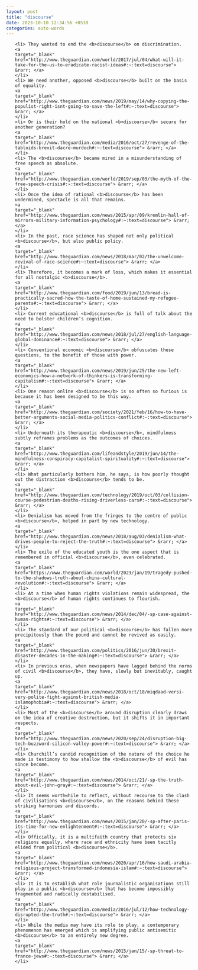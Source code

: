 ```yaml
---
layout: post
title: "discourse"
date: 2023-10-10 12:34:56 +0530
categories: auto-words
---
```

<ol>

    <li> They wanted to end the <b>discourse</b> on discrimination.
    <a 
    target="_blank" 
    href="http://www.theguardian.com/world/2017/jul/04/what-will-it-take-for-the-us-to-eradicate-racist-ideas#:~:text=discourse"> &rarr; </a>
    </li>
    <li> We need another, opposed <b>discourse</b> built on the basis of equality.
    <a 
    target="_blank" 
    href="http://www.theguardian.com/news/2019/may/14/why-copying-the-populist-right-isnt-going-to-save-the-left#:~:text=discourse"> &rarr; </a>
    </li>
    <li> Or is their hold on the national <b>discourse</b> secure for another generation?
    <a 
    target="_blank" 
    href="http://www.theguardian.com/media/2016/oct/27/revenge-of-the-tabloids-brexit-dacre-murdoch#:~:text=discourse"> &rarr; </a>
    </li>
    <li> The <b>discourse</b> became mired in a misunderstanding of free speech as absolute.
    <a 
    target="_blank" 
    href="http://www.theguardian.com/world/2019/sep/03/the-myth-of-the-free-speech-crisis#:~:text=discourse"> &rarr; </a>
    </li>
    <li> Once the idea of rational <b>discourse</b> has been undermined, spectacle is all that remains.
    <a 
    target="_blank" 
    href="http://www.theguardian.com/news/2015/apr/09/kremlin-hall-of-mirrors-military-information-psychology#:~:text=discourse"> &rarr; </a>
    </li>
    <li> In the past, race science has shaped not only political <b>discourse</b>, but also public policy.
    <a 
    target="_blank" 
    href="http://www.theguardian.com/news/2018/mar/02/the-unwelcome-revival-of-race-science#:~:text=discourse"> &rarr; </a>
    </li>
    <li> Therefore, it becomes a mark of loss, which makes it essential for all nostalgic <b>discourse</b>.
    <a 
    target="_blank" 
    href="http://www.theguardian.com/food/2019/jun/13/bread-is-practically-sacred-how-the-taste-of-home-sustained-my-refugee-parents#:~:text=discourse"> &rarr; </a>
    </li>
    <li> Current educational <b>discourse</b> is full of talk about the need to bolster children’s cognition.
    <a 
    target="_blank" 
    href="http://www.theguardian.com/news/2018/jul/27/english-language-global-dominance#:~:text=discourse"> &rarr; </a>
    </li>
    <li> Conventional economic <b>discourse</b> obfuscates these questions, to the benefit of those with power.
    <a 
    target="_blank" 
    href="http://www.theguardian.com/news/2019/jun/25/the-new-left-economics-how-a-network-of-thinkers-is-transforming-capitalism#:~:text=discourse"> &rarr; </a>
    </li>
    <li> One reason online <b>discourse</b> is so often so furious is because it has been designed to be this way.
    <a 
    target="_blank" 
    href="http://www.theguardian.com/society/2021/feb/16/how-to-have-better-arguments-social-media-politics-conflict#:~:text=discourse"> &rarr; </a>
    </li>
    <li> Underneath its therapeutic <b>discourse</b>, mindfulness subtly reframes problems as the outcomes of choices.
    <a 
    target="_blank" 
    href="http://www.theguardian.com/lifeandstyle/2019/jun/14/the-mindfulness-conspiracy-capitalist-spirituality#:~:text=discourse"> &rarr; </a>
    </li>
    <li> What particularly bothers him, he says, is how poorly thought out the distraction <b>discourse</b> tends to be.
    <a 
    target="_blank" 
    href="http://www.theguardian.com/technology/2019/oct/03/collision-course-pedestrian-deaths-rising-driverless-cars#:~:text=discourse"> &rarr; </a>
    </li>
    <li> Denialism has moved from the fringes to the centre of public <b>discourse</b>, helped in part by new technology.
    <a 
    target="_blank" 
    href="http://www.theguardian.com/news/2018/aug/03/denialism-what-drives-people-to-reject-the-truth#:~:text=discourse"> &rarr; </a>
    </li>
    <li> The exile of the educated youth is the one aspect that is remembered in official <b>discourse</b>, even celebrated.
    <a 
    target="_blank" 
    href="https://www.theguardian.com/world/2023/jan/19/tragedy-pushed-to-the-shadows-truth-about-china-cultural-revolution#:~:text=discourse"> &rarr; </a>
    </li>
    <li> At a time when human rights violations remain widespread, the <b>discourse</b> of human rights continues to flourish.
    <a 
    target="_blank" 
    href="http://www.theguardian.com/news/2014/dec/04/-sp-case-against-human-rights#:~:text=discourse"> &rarr; </a>
    </li>
    <li> The standard of our political <b>discourse</b> has fallen more precipitously than the pound and cannot be revived as easily.
    <a 
    target="_blank" 
    href="http://www.theguardian.com/politics/2016/jun/30/brexit-disaster-decades-in-the-making#:~:text=discourse"> &rarr; </a>
    </li>
    <li> In previous eras, when newspapers have lagged behind the norms of civil <b>discourse</b>, they have, slowly but inevitably, caught up.
    <a 
    target="_blank" 
    href="http://www.theguardian.com/news/2018/oct/18/miqdaad-versi-very-polite-fight-against-british-media-islamophobia#:~:text=discourse"> &rarr; </a>
    </li>
    <li> Most of the <b>discourse</b> around disruption clearly draws on the idea of creative destruction, but it shifts it in important respects.
    <a 
    target="_blank" 
    href="http://www.theguardian.com/news/2020/sep/24/disruption-big-tech-buzzword-silicon-valley-power#:~:text=discourse"> &rarr; </a>
    </li>
    <li> Churchill’s candid recognition of the nature of the choice he made is testimony to how shallow the <b>discourse</b> of evil has since become.
    <a 
    target="_blank" 
    href="http://www.theguardian.com/news/2014/oct/21/-sp-the-truth-about-evil-john-gray#:~:text=discourse"> &rarr; </a>
    </li>
    <li> It seems worthwhile to reflect, without recourse to the clash of civilisations <b>discourse</b>, on the reasons behind these striking harmonies and discords.
    <a 
    target="_blank" 
    href="http://www.theguardian.com/news/2015/jan/20/-sp-after-paris-its-time-for-new-enlightenment#:~:text=discourse"> &rarr; </a>
    </li>
    <li> Officially, it is a multifaith country that protects six religions equally, where race and ethnicity have been tacitly elided from political <b>discourse</b>.
    <a 
    target="_blank" 
    href="http://www.theguardian.com/news/2020/apr/16/how-saudi-arabia-religious-project-transformed-indonesia-islam#:~:text=discourse"> &rarr; </a>
    </li>
    <li> It is to establish what role journalistic organisations still play in a public <b>discourse</b> that has become impossibly fragmented and radically destabilised.
    <a 
    target="_blank" 
    href="http://www.theguardian.com/media/2016/jul/12/how-technology-disrupted-the-truth#:~:text=discourse"> &rarr; </a>
    </li>
    <li> While the media may have its role to play, a contemporary phenomenon has emerged which is amplifying public antisemitic <b>discourse</b> to an entirely new degree.
    <a 
    target="_blank" 
    href="http://www.theguardian.com/news/2015/jan/15/-sp-threat-to-france-jews#:~:text=discourse"> &rarr; </a>
    </li>